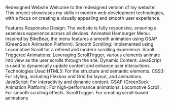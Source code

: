 Redesigned Website
Welcome to the redesigned version of my website! This project showcases my skills in modern web development technologies, with a focus on creating a visually appealing and smooth user experience.

Features
Responsive Design: The website is fully responsive, ensuring a seamless experience across all devices.
Animated Hamburger Menu: Inspired by BikeBear, the menu features a smooth animation using GSAP (GreenSock Animation Platform).
Smooth Scrolling: Implemented using Locomotive Scroll for a refined and modern scrolling experience.
Scroll Triggered Animations: Leveraging ScrollTrigger, various elements animate into view as the user scrolls through the site.
Dynamic Content: JavaScript is used to dynamically update content and enhance user interactions.
Technologies Used
HTML5: For the structure and semantic elements.
CSS3: For styling, including Flexbox and Grid for layout, and animations.
JavaScript: For interactivity and dynamic content.
GSAP (GreenSock Animation Platform): For high-performance animations.
Locomotive Scroll: For smooth scrolling effects.
ScrollTrigger: For creating scroll-based animations
